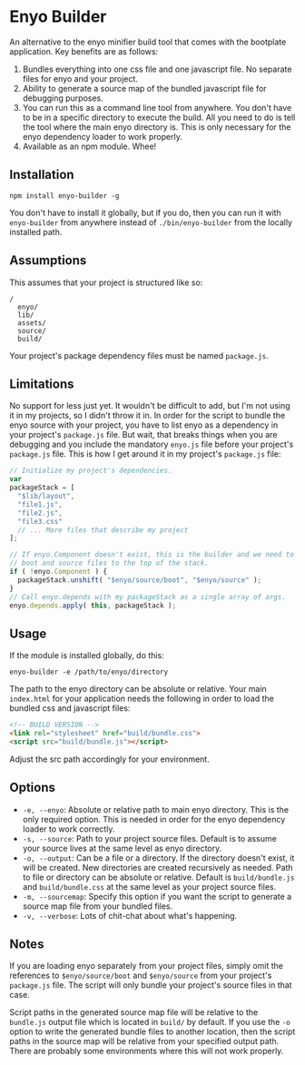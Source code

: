 Enyo Builder
============

An alternative to the enyo minifier build tool that comes with the bootplate application. Key benefits are as follows:

1. Bundles everything into one css file and one javascript file. No separate files for enyo and your project.
2. Ability to generate a source map of the bundled javascript file for debugging purposes.
3. You can run this as a command line tool from anywhere. You don't have to be in a specific directory to execute the build. All you need to do is tell the tool where the main enyo directory is. This is only necessary for the enyo dependency loader to work properly.
4. Available as an npm module. Whee!

Installation
------------

`npm install enyo-builder -g`

You don't have to install it globally, but if you do, then you can run it with `enyo-builder` from anywhere instead of `./bin/enyo-builder` from the locally installed path.

Assumptions
-----------

This assumes that your project is structured like so:

```
/
  enyo/
  lib/
  assets/
  source/
  build/
```

Your project's package dependency files must be named `package.js`.

Limitations
-----------

No support for less just yet. It wouldn't be difficult to add, but I'm not using it in my projects, so I didn't throw it in. In order for the script to bundle the enyo source with your project, you have to list enyo as a dependency in your project's `package.js` file. But wait, that breaks things when you are debugging and you include the mandatory `enyo.js` file before your project's `package.js` file. This is how I get around it in my project's `package.js` file:

```JavaScript
// Initialize my project's dependencies.
var
packageStack = [
  "$lib/layout",
  "file1.js",
  "file2.js",
  "file3.css"
  // ... More files that describe my project
];

// If enyo.Component doesn't exist, this is the builder and we need to add enyo's
// boot and source files to the top of the stack.
if ( !enyo.Component ) {
  packageStack.unshift( "$enyo/source/boot", "$enyo/source" );
}
// Call enyo.depends with my packageStack as a single array of args.
enyo.depends.apply( this, packageStack );
````

Usage
-----

If the module is installed globally, do this:

`enyo-builder -e /path/to/enyo/directory`

The path to the enyo directory can be absolute or relative. Your main `index.html` for your application needs the following in order to load the bundled css and javascript files:

```HTML
<!-- BUILD VERSION -->
<link rel="stylesheet" href="build/bundle.css">
<script src="build/bundle.js"></script>
````

Adjust the src path accordingly for your environment.

Options
-------

* `-e, --enyo`: Absolute or relative path to main enyo directory. This is the only required option. This is needed in order for the enyo dependency loader to work correctly.
* `-s, --source`: Path to your project source files. Default is to assume your source lives at the same level as enyo directory.
* `-o, --output`: Can be a file or a directory. If the directory doesn't exist, it will be created. New directories are created recursively as needed. Path to file or directory can be absolute or relative. Default is `build/bundle.js` and `build/bundle.css` at the same level as your project source files.
* `-m, --sourcemap`: Specify this option if you want the script to generate a source map file from your bundled files.
* `-v, --verbose`: Lots of chit-chat about what's happening.

Notes
-----

If you are loading enyo separately from your project files, simply omit the references to `$enyo/source/boot` and `$enyo/source` from your project's `package.js` file. The script will only bundle your project's source files in that case.

Script paths in the generated source map file will be relative to the `bundle.js` output file which is located in `build/` by default. If you use the `-o` option to write the generated bundle files to another location, then the script paths in the source map will be relative from your specified output path. There are probably some environments where this will not work properly.
